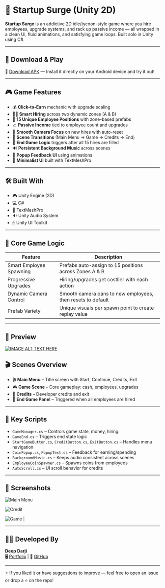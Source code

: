 # 🚀 Startup Surge (Unity 2D)

**Startup Surge** is an addictive 2D idle/tycoon-style game where you hire employees, upgrade systems, and rack up passive income — all wrapped in a clean UI, fluid animations, and satisfying game loops. Built solo in Unity using C#.

---

## 📲 Download & Play

🔗 [Download APK](https://drive.google.com/file/d/1qjkxA-I66kdsM2i_AZ-3Sp3yjDCsARMV/view?usp=drive_link) — Install it directly on your Android device and try it out!

---

## 🎮 Game Features

- 💰 **Click-to-Earn** mechanic with upgrade scaling
- 🧍‍♂️ **Smart Hiring** across two dynamic zones (A & B)
- 💼 **15 Unique Employee Positions** with zone-based prefabs
- 📈 **Passive Income** tied to employee count and upgrades
- 🎥 **Smooth Camera Focus** on new hires with auto-reset
- 🔄 **Scene Transitions** (Main Menu → Game → Credits → End)
- 🧠 **End Game Logic** triggers after all 15 hires are filled
- 🔊 **Persistent Background Music** across scenes
- 💬 **Popup Feedback UI** using animations
- 🎨 **Minimalist UI** built with TextMeshPro

---

## 🛠️ Built With

- 🎮 Unity Engine (2D)
- 💻 C#
- 🧩 TextMeshPro
- 🔉 Unity Audio System
- 🖱 Unity UI Toolkit

---

## 🧠 Core Game Logic

| Feature                  | Description                                                                 |
|--------------------------|-----------------------------------------------------------------------------|
| Smart Employee Spawning  | Prefabs auto-assign to 15 positions across Zones A & B                      |
| Progressive Upgrades     | Hiring/upgrades get costlier with each action                               |
| Dynamic Camera Control   | Smooth camera pans to new employees, then resets to default                 |
| Prefab Variety           | Unique visuals per spawn point to create replay value                       |

---

## 📸 Preview
[![IMAGE ALT TEXT HERE](https://img.youtube.com/vi/C2qGslOkIuM/0.jpg)](https://www.youtube.com/watch?v=C2qGslOkIuM)

## 🎬 Scenes Overview

- 🎬 **Main Menu** – Title screen with Start, Continue, Credits, Exit  
- 🎮 **Game Scene** – Core gameplay: cash, employees, upgrades  
- 📝 **Credits** – Developer credits and exit  
- 🏁 **End Game Panel** – Triggered when all employees are hired

---

## 🧩 Key Scripts

- `GameManager.cs` – Controls game state, money, hiring
- `GameEnd.cs` – Triggers end state logic
- `StartGameButton.cs`, `CreditButton.cs`, `ExitButton.cs` – Handles menu navigation
- `CoinPopup.cs`, `PopupText.cs` – Feedback for earning/spending
- `BackgroundMusic.cs` – Keeps audio consistent across scenes
- `EmployeeCoinSpawner.cs` – Spawns coins from employees
- `AutoScroll.cs` – UI scroll behavior for credits

---

## 📸 Screenshots

![Main Menu](More/1.png) 

![Credit](More/2.png) 

![Game](More/3.jpg) |

---

## 👨‍💻 Developed By

**Deep Darji**  
🖥 [Portfolio](https://deepdarji.github.io) | 🐙 [GitHub](https://github.com/DeepDarji)  

---

⭐ If you liked it or have suggestions to improve — feel free to open an issue or drop a ⭐ on the repo!

